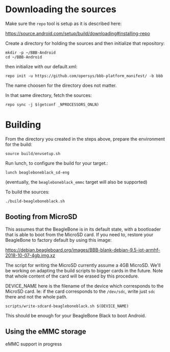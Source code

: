 # Downloading the sources

Make sure the `repo` tool is setup as it is described here:

https://source.android.com/setup/build/downloading#installing-repo

Create a directory for holding the sources and then initialize that repository:

```
mkdir -p ~/BBB-Android
cd ~/BBB-Android
```

then initialize with our default.xml:

```
repo init -u https://github.com/opersys/bbb-platform_manifest/ -b bbb
```

The name choosen for the directory does not matter. 

In that same directory, fetch the sources:

```
repo sync -j $(getconf _NPROCESSORS_ONLN)
```

# Building

From the directory you created in the steps above, prepare the environment for the build:

```
source build/envsetup.sh
```

Run lunch, to configure the build for your target.:

```
lunch beagleboneblack_sd-eng
```

(eventually, the ```beagleboneblack_emmc``` target will also be supported)

To build the sources:

```
./build-beagleboneblack.sh
```

## Booting from MicroSD

This assumes that the BeagleBone is in its default state, with a bootloader that is able to boot from the MicroSD card. If you need to, restore your BeagleBone to factory default by using this image:

https://debian.beagleboard.org/images/BBB-blank-debian-9.5-iot-armhf-2018-10-07-4gb.img.xz

The script for writing the MicroSD currently assume a 4GB MicroSD. We'll be working on adapting the build scripts to bigger cards in the future. Note that whole content of the card will be erased by this procedure.

DEVICE_NAME here is the filename of the device which corresponds to the MicroSD card. Ie: if the card corresponds to the ```/dev/sdc```, write just ```sdc``` there and not the whole path.

```
scripts/write-sdcard-beagleboneblack.sh $(DEVICE_NAME)
```

This should be enough for your BeagleBone Black to boot Android.

## Using the eMMC storage

eMMC support in progress
